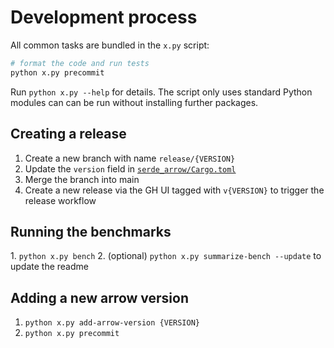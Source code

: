# Development process

All common tasks are bundled in the `x.py` script:

```bash
# format the code and run tests
python x.py precommit
```

Run `python x.py --help` for details. The script only uses standard Python
modules can can be run without installing further packages.

## Creating a release

1. Create a new branch with name `release/{VERSION}`
2. Update the `version` field in
   [`serde_arrow/Cargo.toml`](serde_arrow/Cargo.toml)
3. Merge the branch into main
4. Create a new release via the GH UI tagged with `v{VERSION}` to trigger the
   release workflow

## Running the benchmarks

1. `python x.py bench`
2. (optional)  `python x.py summarize-bench --update` to update the readme

## Adding a new arrow version

1. `python x.py add-arrow-version {VERSION}`
2. `python x.py precommit`
